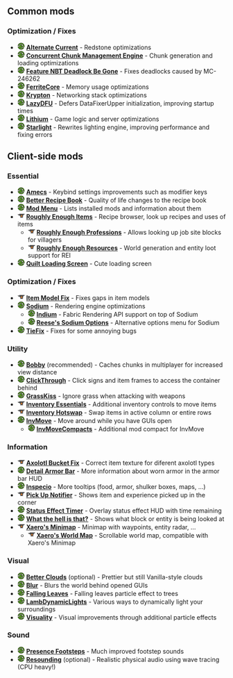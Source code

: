 ## Common mods

### Optimization / Fixes

- ![](mr.png) **[Alternate Current]** - Redstone optimizations
- ![](mr.png) **[Concurrent Chunk Management Engine]** - Chunk generation and loading optimizations
- ![](mr.png) **[Feature NBT Deadlock Be Gone]** - Fixes deadlocks caused by MC-246262
- ![](mr.png) **[FerriteCore]** - Memory usage optimizations
- ![](mr.png) **[Krypton]** - Networking stack optimizations
- ![](mr.png) **[LazyDFU]** - Defers DataFixerUpper initialization, improving startup times
- ![](mr.png) **[Lithium]** - Game logic and server optimizations
- ![](mr.png) **[Starlight]** - Rewrites lighting engine, improving performance and fixing errors

[Alternate Current]: https://modrinth.com/mod/alternate-current
[Concurrent Chunk Management Engine]: https://modrinth.com/mod/c2me-fabric
[Feature NBT Deadlock Be Gone]: https://modrinth.com/mod/feature-nbt-deadlock-be-gone
[FerriteCore]: https://modrinth.com/mod/ferrite-core
[Krypton]: https://modrinth.com/mod/krypton
[LazyDFU]: https://modrinth.com/mod/lazydfu
[Lithium]: https://modrinth.com/mod/lithium
[Starlight]: https://modrinth.com/mod/starlight


## Client-side mods

### Essential

- ![](mr.png) **[Amecs]** - Keybind settings improvements such as modifier keys
- ![](mr.png) **[Better Recipe Book]** - Quality of life changes to the recipe book
- ![](mr.png) **[Mod Menu]** - Lists installed mods and information about them
- ![](cf.png) **[Roughly Enough Items]** - Recipe browser, look up recipes and uses of items
  - ![](cf.png) **[Roughly Enough Professions]** - Allows looking up job site blocks for villagers
  - ![](cf.png) **[Roughly Enough Resources]** - World generation and entity loot support for REI
- ![](mr.png) **[Quilt Loading Screen]** - Cute loading screen

[Amecs]: https://modrinth.com/mod/amecs
[Better Recipe Book]: https://modrinth.com/mod/brb
[Mod Menu]: https://modrinth.com/mod/modmenu
[Roughly Enough Items]: https://www.curseforge.com/minecraft/mc-mods/roughly-enough-items
[Roughly Enough Professions]: https://www.curseforge.com/minecraft/mc-mods/roughly-enough-professions-rep
[Roughly Enough Resources]: https://www.curseforge.com/minecraft/mc-mods/roughly-enough-resources
[Quilt Loading Screen]: https://modrinth.com/mod/quilt-loading-screen

### Optimization / Fixes

- ![](cf.png) **[Item Model Fix]** - Fixes gaps in item models
- ![](mr.png) **[Sodium]** - Rendering engine optimizations
  - ![](mr.png) **[Indium]** - Fabric Rendering API support on top of Sodium
  - ![](mr.png) **[Reese's Sodium Options]** - Alternative options menu for Sodium
- ![](mr.png) **[TieFix]** - Fixes for some annoying bugs

[Item Model Fix]: https://www.curseforge.com/minecraft/mc-mods/item-model-fix
[Sodium]: https://modrinth.com/mod/sodium
[Indium]: https://modrinth.com/mod/indium
[Reese's Sodium Options]: https://modrinth.com/mod/reeses-sodium-options
[TieFix]: https://modrinth.com/mod/tiefix

### Utility

- ![](mr.png) **[Bobby]** (recommended) - Caches chunks in multiplayer for increased view distance
- ![](mr.png) **[ClickThrough]** - Click signs and item frames to access the container behind
- ![](mr.png) **[GrassKiss]** - Ignore grass when attacking with weapons
- ![](cf.png) **[Inventory Essentials]** - Additional inventory controls to move items
- ![](cf.png) **[Inventory Hotswap]** - Swap items in active column or entire rows
- ![](mr.png) **[InvMove]** - Move around while you have GUIs open
  - ![](mr.png) **[InvMoveCompacts]** - Additional mod compact for InvMove

[Bobby]: https://modrinth.com/mod/bobby
[ClickThrough]: https://modrinth.com/mod/clickthrough
[GrassKiss]: https://modrinth.com/mod/grass-kiss
[Inventory Essentials]: https://www.curseforge.com/minecraft/mc-mods/inventory-essentials-fabric
[Inventory Hotswap]: https://www.curseforge.com/minecraft/mc-mods/inventory-hotswap
[InvMove]: https://modrinth.com/mod/invmove
[InvMoveCompacts]: https://modrinth.com/mod/invmovecompats

### Information

- ![](cf.png) **[Axolotl Bucket Fix]** - Correct item texture for diferent axolotl types
- ![](mr.png) **[Detail Armor Bar]** - More information about worn armor in the armor bar HUD
- ![](mr.png) **[Inspecio]** - More tooltips (food, armor, shulker boxes, maps, ...)
- ![](cf.png) **[Pick Up Notifier]** - Shows item and experience picked up in the corner
- ![](mr.png) **[Status Effect Timer]** - Overlay status effect HUD with time remaining
- ![](mr.png) **[What the hell is that?]** - Shows what block or entity is being looked at
- ![](cf.png) **[Xaero's Minimap]** - Minimap with waypoints, entity radar, ...
  - ![](cf.png) **[Xaero's World Map]** - Scrollable world map, compatible with Xaero's Minimap

[Axolotl Bucket Fix]: https://www.curseforge.com/minecraft/mc-mods/axolotl-bucket-fix
[Detail Armor Bar]: https://modrinth.com/mod/detail-armor-bar
[Inspecio]: https://modrinth.com/mod/inspecio
[Pick Up Notifier]: https://www.curseforge.com/minecraft/mc-mods/pick-up-notifier-fabric
[Status Effect Timer]: https://modrinth.com/mod/statuseffecttimer
[What the hell is that?]: https://modrinth.com/mod/wthit
[Xaero's Minimap]: https://www.curseforge.com/minecraft/mc-mods/xaeros-minimap
[Xaero's World Map]: https://www.curseforge.com/minecraft/mc-mods/xaeros-world-map

### Visual

- ![](mr.png) **[Better Clouds]** (optional) - Prettier but still Vanilla-style clouds
- ![](mr.png) **[Blur]** - Blurs the world behind opened GUIs
- ![](mr.png) **[Falling Leaves]** - Falling leaves particle effect to trees
- ![](mr.png) **[LambDynamicLights]** - Various ways to dynamically light your surroundings
- ![](mr.png) **[Visuality]** - Visual improvements through additional particle effects

[Better Clouds]: https://modrinth.com/mod/better-clouds
[Blur]: https://modrinth.com/mod/blur-fabric
[Falling Leaves]: https://modrinth.com/mod/fallingleaves
[LambDynamicLights]: https://modrinth.com/mod/lambdynamiclights
[Visuality]: https://modrinth.com/mod/visuality

### Sound

- ![](mr.png) **[Presence Footsteps]** - Much improved footstep sounds
- ![](mr.png) **[Resounding]** (optional) - Realistic physical audio using wave tracing (CPU heavy!)

[Presence Footsteps]: https://modrinth.com/mod/presence-footsteps
[Resounding]: https://modrinth.com/mod/resounding


